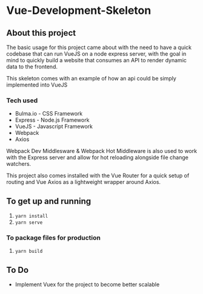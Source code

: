 # Vue-Development-Skeleton

## About this project
The basic usage for this project came about with the need to have a quick
codebase that can run VueJS on a node express server, with the goal in mind to
quickly build a website that consumes an API to render dynamic data to the frontend.

This skeleton comes with an example of how an api could be simply implemented into VueJS

### Tech used
- Bulma.io - CSS Framework  
- Express - Node.js Framework  
- VueJS - Javascript Framework  
- Webpack  
- Axios  

Webpack Dev Middlesware & Webpack Hot Middleware is also used to work
with the Express server and allow for hot reloading alongside file change watchers.

This project also comes installed with the Vue Router for a quick setup of
routing and Vue Axios as a lightweight wrapper around Axios.

## To get up and running
1. ```yarn install```
2. ```yarn serve```
### To package files for production
1. ```yarn build```

## To Do
- Implement Vuex for the project to become better scalable

